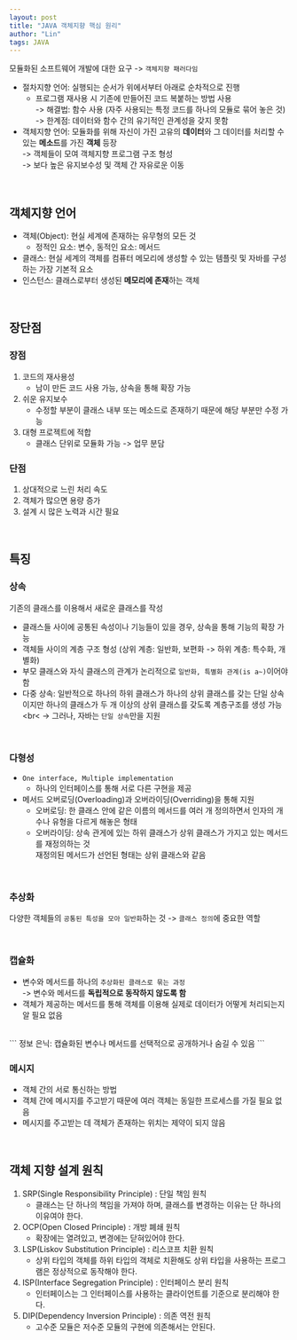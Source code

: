 ```yaml
---
layout: post
title: "JAVA 객체지향 핵심 원리"
author: "Lin"
tags: JAVA
---
```


모듈화된 소프트웨어 개발에 대한 요구 -> `객체지향 패러다임`
- 절차지향 언어: 실행되는 순서가 위에서부터 아래로 순차적으로 진행
    - 프로그램 재사용 시 기존에 만들어진 코드 복붙하는 방법 사용 <br>
    -> 해결법: 함수 사용 (자주 사용되는 특정 코드를 하나의 모듈로 묶어 놓은 것) <br>
    -> 한계점: 데이터와 함수 간의 유기적인 관계성을 갖지 못함 
- 객체지향 언어: 모듈화를 위해 자신이 가진 고유의 **데이터**와 그 데이터를 처리할 수 있는 **메소드**를 가진 **객체** 등장 <br>
-> 객체들이 모여 객체지향 프로그램 구조 형성 <br>
-> 보다 높은 유지보수성 및 객체 간 자유로운 이동 

<br>

## 객체지향 언어
- 객체(Object): 현실 세계에 존재하는 유무형의 모든 것
    - 정적인 요소: 변수, 동적인 요소: 메서드 
- 클래스: 현실 세계의 객체를 컴퓨터 메모리에 생성할 수 있는 템플릿 및 자바를 구성하는 가장 기본적 요소
- 인스턴스: 클래스로부터 생성된 **메모리에 존재**하는 객체 

<br>

## 장단점
### 장점
1. 코드의 재사용성 
    - 남이 만든 코드 사용 가능, 상속을 통해 확장 가능
2. 쉬운 유지보수
    - 수정할 부분이 클래스 내부 또는 메소드로 존재하기 때문에 해당 부분만 수정 가능
3. 대형 프로젝트에 적합
    - 클래스 단위로 모듈화 가능 -> 업무 분담

### 단점
1. 상대적으로 느린 처리 속도
2. 객체가 많으면 용량 증가
3. 설계 시 많은 노력과 시간 필요 

<br>

## 특징 
### 상속
기존의 클래스를 이용해서 새로운 클래스를 작성
- 클래스들 사이에 공통된 속성이나 기능들이 있을 경우, 상속을 통해 기능의 확장 가능 
- 객체들 사이의 계층 구조 형성 (상위 계층: 일반화, 보편화 -> 하위 계층: 특수화, 개별화)
- 부모 클래스와 자식 클래스의 관계가 논리적으로 `일반화, 특별화 관계(is a~)`이어야 함 
- 다중 상속: 일반적으로 하나의 하위 클래스가 하나의 상위 클래스를 갖는 단일 상속이지만 하나의 클래스가 두 개 이상의 상위 클래스를 갖도록 계층구조를 생성 가능 <br<
-> 그러나, 자바는 `단일 상속`만을 지원 

<br>

### 다형성 
- `One interface, Multiple implementation`
    - 하나의 인터페이스를 통해 서로 다른 구현을 제공
- 메서드 오버로딩(Overloading)과 오버라이딩(Overriding)을 통해 지원
    - 오버로딩: 한 클래스 안에 같은 이름의 메서드를 여러 개 정의하면서 인자의 개수나 유형을 다르게 해놓은 형태 
    - 오버라이딩: 상속 관게에 있는 하위 클래스가 상위 클래스가 가지고 있는 메서드를 재정의하는 것 <br>
    재정의된 메서드가 선언된 형태는 상위 클래스와 같음 

<br>
   
### 추상화 
다양한 객체들의 `공통된 특성을 모아 일반화`하는 것 -> `클래스 정의`에 중요한 역할

<br>

### 캡슐화
- 변수와 메서드를 하나의 `추상화된 클래스로 묶는 과정` <br>
-> 변수와 메서드를 **독립적으로 동작하지 않도록 함**
- 객체가 제공하는 메서드를 통해 객체를 이용해 실제로 데이터가 어떻게 처리되는지 알 필요 없음
<br>
```
정보 은닉: 캡슐화된 변수나 메서드를 선택적으로 공개하거나 숨길 수 있음
```

<br>

### 메시지
- 객체 간의 서로 통신하는 방법
- 객체 간에 메시지를 주고받기 때문에 여러 객체는 동일한 프로세스를 가질 필요 없음 
- 메시지를 주고받는 데 객체가 존재하는 위치는 제약이 되지 않음 

<br>

## 객체 지향 설계 원칙
1. SRP(Single Responsibility Principle) : 단일 책임 원칙
    - 클래스는 단 하나의 책임을 가져야 하며, 클래스를 변경하는 이유는 단 하나의 이유여야 한다.
2. OCP(Open Closed Principle) : 개방 폐쇄 원칙
    - 확장에는 열려있고, 변경에는 닫혀있어야 한다.
3. LSP(Liskov Substitution Principle) : 리스코프 치환 원칙
    - 상위 타입의 객체를 하위 타입의 객체로 치환해도 상위 타입을 사용하는 프로그램은 정상적으로 동작해야 한다.
4. ISP(Interface Segregation Principle) : 인터페이스 분리 원칙
    - 인터페이스는 그 인터페이스를 사용하는 클라이언트를 기준으로 분리해야 한다.    
5. DIP(Dependency Inversion Principle) : 의존 역전 원칙
    - 고수준 모듈은 저수준 모듈의 구현에 의존해서는 안된다.
